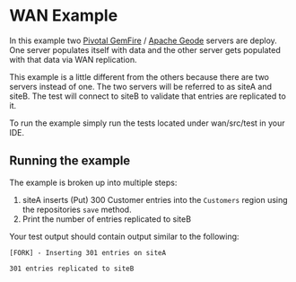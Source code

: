 # WAN Example

In this example two [Pivotal GemFire](https://pivotal.io/pivotal-gemfire) / [Apache Geode](http://geode.apache.org/) servers are deploy. One server populates itself with data and the other server gets populated with that data via WAN replication.

This example is a little different from the others because there are two servers instead of one. The two servers will be referred to as siteA and siteB. The test will connect to siteB to validate that entries are replicated to it.

To run the example simply run the tests located under wan/src/test in your IDE.

## Running the example

The example is broken up into multiple steps:
1. siteA inserts (Put) 300 Customer entries into the `Customers` region using the repositories `save` method.
2. Print the number of entries replicated to siteB

Your test output should contain output similar to the following:

    [FORK] - Inserting 301 entries on siteA
    
    301 entries replicated to siteB